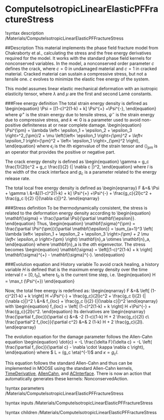 # ComputeIsotropicLinearElasticPFFractureStress
!syntax description /Materials/ComputeIsotropicLinearElasticPFFractureStress

##Description
This material implements the phase field fracture model from Chakraborty et al., calculating the stress and the free energy derivatives required for the model. It works with the standard phase field kernels for nonconserved variables. In the model, a nonconserved order parameter $c$ defines the crack, where $c = 0$ in undamaged material and $c = 1$ in cracked material. Cracked material can sustain a compressive stress, but not a tensile one. $c$ evolves to minimize the elastic free energy of the system.

This model assumes linear elastic mechanical deformation with an isotropic elasticity tensor, where $\lambda$ and $\mu$ are the first and second Lam&egrave; constants.

###Free energy definition
The total strain energy density is defined as
\begin{equation}
\Psi = [(1-c)^2(1-k) + k] \Psi^{+} +\Psi^{-},
\end{equation}
where $\psi^{+}$ is the strain energy due to tensile stress, $\psi^{-}$ is the strain energy due to compressive stress, and $k \ll 0$ is a parameter used to avoid non-positive definiteness at or near complete damage.
\begin{equation}
\Psi^{\pm} = \lambda \left< \epsilon_1 + \epsilon_2 + \epsilon_3 \right>^2_{\pm}/2 + \mu \left(\left< \epsilon_1 \right>_{\pm}^2 + \left< \epsilon_1 \right>_{\pm}^2 + \left< \epsilon_1 \right>_{\pm}^2 \right),
\end{equation}
where $\epsilon_i$ is the $i$th eigenvalue of the strain tensor and $\left< \right>_{pm}$ is an operator that provides the positive or negative part.

The crack energy density is defined as
\begin{equation}
\gamma = g_c \frac{1}{2l}c^2 + g_c \frac{l}{2} {| \nabla c |}^2,
\end{equation}
where $l$ is the width of the crack interface and $g_c$ is a parameter related to the energy release rate.

The total local free energy density is defined as
\begin{eqnarray}
F &=& \Psi + \gamma \\
&=&[(1-c)^2(1-k) + k] \Psi^{+} +\Psi^{-} + \frac{g_c}{2l}c^2 + \frac{g_c l}{2} {|{\nabla c}|}^2.
\end{eqnarray}

###Stress definition
To be thermodynamically consistent, the stress is related to the deformation energy density according to
\begin{equation}
\mathbf{\sigma} = \frac{\partial \Psi}{\partial \mathbf{\epsilon}}.
\end{equation}
Thus,
\begin{equation}
\mathbf{\sigma}^{\pm} = \frac{\partial \Psi^{\pm}}{\partial \mathbf{\epsilon}} = \sum_{a=1}^3 \left( \lambda \left< \epsilon_1 + \epsilon_2 + \epsilon_3 \right>_{\pm} + 2 \mu \left< \epsilon_a \right>_{\pm} \right) \mathbf{n}_a \otimes \mathbf{n}_a,
\end{equation}
where \mathbf{n}_a is the $a$th eigenvector.
The stress becomes
\begin{equation}
\mathbf{\sigma} = \left[(1-c)^2(1-k) + k \right] \mathbf{\sigma}^{+} - \mathbf{\sigma}^{-}.
\end{equation}

###Evolution equation and History variable
To avoid crack healing, a history variable $H$ is defined that is the maximum energy density over the time interval $t=[0,t_0]$, where $t_0$ is the current time step, i.e.
\begin{equation}
H = \max_t (\Psi^{+})
\end{equation}

Now, the total free energy is redefined as:
\begin{eqnarray}
F &=& \left[ (1-c)^2(1-k) + k \right] H +\Psi^{-} + \frac{g_c}{2l}c^2 + \frac{g_c l}{2} {|{\nabla c}|}^2 \\
&=& f_{loc} + \frac{g_c l}{2} {|{\nabla c}|}^2
\end{eqnarray}
with
\begin{equation}
f_{loc} = \left[ (1-c)^2(1-k) + k \right] H +\Psi^{-} + \frac{g_c}{2l}c^2.
\end{equation}
Its derivatives are
\begin{eqnarray}
\frac{\partial f_{loc}}{\partial c} &=& -2 (1-c)(1-k) H + 2 \frac{g_c}{2l} c\\
\frac{\partial^2 f_{loc}}{\partial c^2} &=& 2 (1-k) H + 2 \frac{g_c}{2l}.
\end{eqnarray}

The evolution equation for the damage parameter follows the Allen-Cahn equation
\begin{equation}
\dot{c} = -L \frac{\delta F}{\delta c} = -L \left( \frac{\partial f_{loc}}{\partial c} - \nabla \cdot \kappa \nabla c \right),
\end{equation}
where $ L = (g_c \eta)^{-1}$ and $\kappa = g_c l$.

This equation follows the standard Allen-Cahn and thus can be implemented in MOOSE using the standard Allen-Cahn kernels, [TimeDerivative](/TimeDerivative.md), [AllenCahn](/AllenCahn), and [ACInterface](/ACInterface). There is now an action that automatically generates these kernels: NonconservedAction.

!syntax parameters /Materials/ComputeIsotropicLinearElasticPFFractureStress

!syntax inputs /Materials/ComputeIsotropicLinearElasticPFFractureStress

!syntax children /Materials/ComputeIsotropicLinearElasticPFFractureStress
